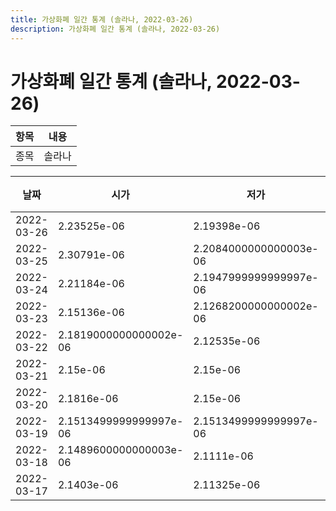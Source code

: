```yaml
---
title: 가상화폐 일간 통계 (솔라나, 2022-03-26)
description: 가상화폐 일간 통계 (솔라나, 2022-03-26)
---
```


가상화폐 일간 통계 (솔라나, 2022-03-26)
===

|항목|내용|
|--|--|
|종목|솔라나||마켓|BTC-SOL||종류|일 단위 캔들||기간|2022-03-17T09:00:00 - 2022-03-26T09:00:00|

|날짜|시가|저가|고가|종가|비고|
|--|--|--|--|--|--|
|2022-03-26|2.23525e-06|2.19398e-06|2.23525e-06|2.21616e-06|    |
|2022-03-25|2.30791e-06|2.2084000000000003e-06|2.4745299999999998e-06|2.23525e-06|    |
|2022-03-24|2.21184e-06|2.1947999999999997e-06|2.44933e-06|2.31279e-06|    |
|2022-03-23|2.15136e-06|2.1268200000000002e-06|2.25936e-06|2.21184e-06|    |
|2022-03-22|2.1819000000000002e-06|2.12535e-06|2.1859200000000002e-06|2.15136e-06|    |
|2022-03-21|2.15e-06|2.15e-06|2.2590399999999997e-06|2.1819000000000002e-06|    |
|2022-03-20|2.1816e-06|2.15e-06|2.1893199999999996e-06|2.15e-06|    |
|2022-03-19|2.1513499999999997e-06|2.1513499999999997e-06|2.2529799999999997e-06|2.2020600000000002e-06|    |
|2022-03-18|2.1489600000000003e-06|2.1111e-06|2.20567e-06|2.1513499999999997e-06|    |
|2022-03-17|2.1403e-06|2.11325e-06|2.20859e-06|2.15e-06|    |
